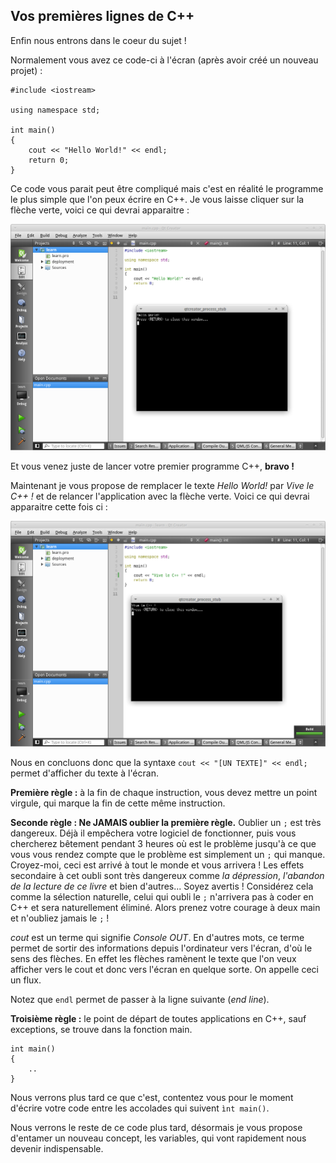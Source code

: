 ## Vos premières lignes de C++

Enfin nous entrons dans le coeur du sujet !

Normalement vous avez ce code-ci à l'écran (après avoir créé un nouveau projet)
:

    #include <iostream>
    
    using namespace std;
    
    int main()
    {
        cout << "Hello World!" << endl;
        return 0;
    }

Ce code vous parait peut être compliqué mais c'est en réalité le programme le
plus simple que l'on peux écrire en C++. Je vous laisse cliquer sur la flèche
verte, voici ce qui devrai apparaitre :

![](helloworld.png)

Et vous venez juste de lancer votre premier programme C++, **bravo !**

Maintenant je vous propose de remplacer le texte *Hello World!* par *Vive le
C++ !* et de relancer l'application avec la flèche verte. Voici ce qui devrai
apparaitre cette fois ci :

![](helloworld-2.png)

Nous en concluons donc que la syntaxe ```cout << "[UN TEXTE]" << endl;``` permet
d'afficher du texte à l'écran.

**Première règle :** à la fin de chaque instruction, vous devez mettre un point
virgule, qui marque la fin de cette même instruction.

**Seconde règle : Ne JAMAIS oublier la première règle.** Oublier un ```;``` est
très dangereux. Déjà il empêchera votre logiciel de fonctionner, puis vous
chercherez bêtement pendant 3 heures où est le problème jusqu'à ce que vous vous
rendez compte que le problème est simplement un ```;``` qui manque. Croyez-moi,
ceci est arrivé à tout le monde et vous arrivera ! Les effets secondaire à cet
oubli sont très dangereux comme *la dépression*, *l'abandon de la lecture de ce
livre* et bien d'autres... Soyez avertis ! Considérez cela comme la sélection
naturelle, celui qui oubli le ```;``` n'arrivera pas à coder en C++ et sera 
naturellement éliminé. Alors prenez votre courage à deux main et n'oubliez jamais
le ```;``` !

*cout* est un terme qui signifie *Console OUT*. En d'autres mots, ce terme permet
de sortir des informations depuis l'ordinateur vers l'écran, d'où le sens des
flèches. En effet les flèches ramènent le texte que l'on veux afficher vers
le cout et donc vers l'écran en quelque sorte. On appelle ceci un flux.

Notez que ```endl``` permet de passer à la ligne suivante (*end line*).

**Troisième règle :** le point de départ de toutes applications en C++, sauf
exceptions, se trouve dans la fonction main.

    int main()
    {
        ..
    }
    
Nous verrons plus tard ce que c'est, contentez vous pour le moment
d'écrire votre code entre les accolades qui suivent ```ìnt main()```.

Nous verrons le reste de ce code plus tard, désormais je vous propose
d'entamer un nouveau concept, les variables, qui vont rapidement nous devenir
indispensable.